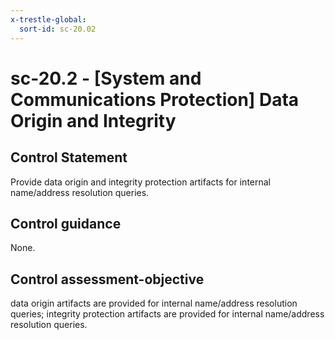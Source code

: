 ```yaml
---
x-trestle-global:
  sort-id: sc-20.02
---
```


# sc-20.2 - \[System and Communications Protection\] Data Origin and Integrity

## Control Statement

Provide data origin and integrity protection artifacts for internal name/address resolution queries.

## Control guidance

None.

## Control assessment-objective

data origin artifacts are provided for internal name/address resolution queries;
integrity protection artifacts are provided for internal name/address resolution queries.
